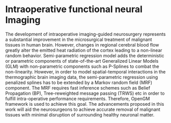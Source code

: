 # Intraoperative functional neural Imaging

The development of intraoperative imaging-guided neurosurgery represents a substantial improvement in the microsurgical treatment of malignant tissues in human brain. However, changes in regional cerebral blood flow greatly alter the emitted heat radiation of the cortex leading to a non-linear random behavior. Semi-parametric regression model adds the deterministic or parametric components of state-of-the-art Generalized Linear Models (GLM) with non-parametric components such as P-Splines to combat the non-linearity. However, in order to model spatial-temporal interactions in the thermographic brain imaging data, the semi-parametric regression using penalized splines has to be extended by a Markov random field (MRF) component. The MRF requires fast inference schemes such as Belief Propagation (BP), Tree-reweighted message passing (TRWS) etc in order to fulfill intra-operative performance requirements. Therefore, OpenGM framework is used to achieve this goal. The advancements proposed in this work will aid the neurosurgeons to achieve accurate removal of malignant tissues with minimal disruption of surrounding healthy neuronal matter.
